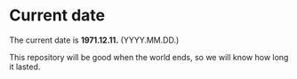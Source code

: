 # Current date

The current date is **1971.12.11.** (YYYY.MM.DD.)

This repository will be good when the world ends, so we will know how long it lasted.
